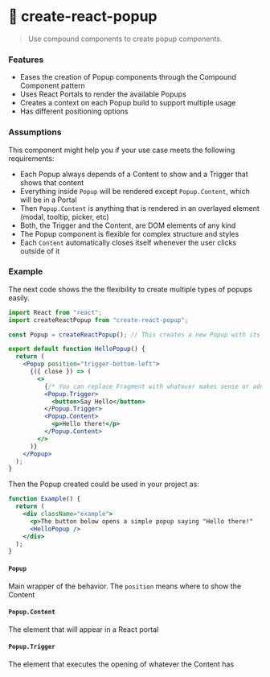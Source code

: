 # 🔩 create-react-popup

> Use compound components to create popup components.

### Features

- Eases the creation of Popup components through the Compound Component pattern
- Uses React Portals to render the available Popups
- Creates a context on each Popup build to support multiple usage
- Has different positioning options

### Assumptions

This component might help you if your use case meets the following requirements:

- Each Popup always depends of a Content to show and a Trigger that shows that content
- Everything inside `Popup` will be rendered except `Popup.Content`, which will be in a Portal
- Then `Popup.Content` is anything that is rendered in an overlayed element (modal, tooltip, picker, etc)
- Both, the Trigger and the Content, are DOM elements of any kind
- The Popup component is flexible for complex structure and styles
- Each `Content` automatically closes itself whenever the user clicks outside of it

### Example

The next code shows the the flexibility to create multiple types of popups easily.

```jsx
import React from "react";
import createReactPopup from "create-react-popup";

const Popup = createReactPopup(); // This creates a new Popup with its own context

export default function HelloPopup() {
  return (
    <Popup position="trigger-bottom-left">
      {({ close }) => (
        <>
          {/* You can replace Fragment with whatever makes sense or add additional elements */}
          <Popup.Trigger>
            <button>Say Hello</button>
          </Popup.Trigger>
          <Popup.Content>
            <p>Hello there!</p>
          </Popup.Content>
        </>
      )}
    </Popup>
  );
}
```

Then the Popup created could be used in your project as:

```jsx
function Example() {
  return (
    <div className="example">
      <p>The button below opens a simple popup saying "Hello there!"
      <HelloPopup />
    </div>
  );
}
```

#### `Popup`

Main wrapper of the behavior. The `position` means where to show the Content

#### `Popup.Content`

The element that will appear in a React portal

#### `Popup.Trigger`

The element that executes the opening of whatever the Content has
